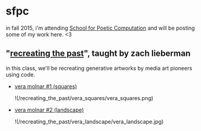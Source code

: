 # sfpc
in fall 2015, i'm attending [School for Poetic Computation](http://sfpc.io) and will be posting some of my work here. &lt;3

## "[recreating the past](/recreating_the_past)", taught by zach lieberman
in this class, we'll be recreating generative artworks by media art pioneers using code.
* [vera molnar #1 (squares)](/recreating_the_past/vera_squares)
  
  !(/recreating_the_past/vera_squares/vera_squares.png)

* [vera molnar #2 (landscape)](/recreating_the_past/vera_landscape)

  !(/recreating_the_past/vera_landscape/vera_landscape.jpg)